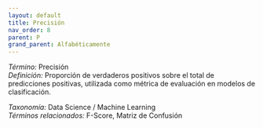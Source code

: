 ```yaml
---
layout: default
title: Precisión
nav_order: 8
parent: P
grand_parent: Alfabéticamente
---
```


*Término:* Precisión  
*Definición:* Proporción de verdaderos positivos sobre el total de predicciones positivas, utilizada como métrica de evaluación en modelos de clasificación.

*Taxonomía:* Data Science / Machine Learning  
*Términos relacionados:* F-Score, Matriz de Confusión
